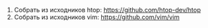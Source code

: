 1) Собрать из исходников htop: https://github.com/htop-dev/htop
2) Собрать из исходников vim: https://github.com/vim/vim
